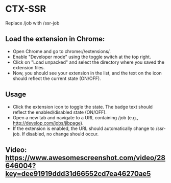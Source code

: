 # CTX-SSR
Replace /job with /ssr-job

## Load the extension in Chrome:
- Open Chrome and go to chrome://extensions/.
- Enable "Developer mode" using the toggle switch at the top right.
- Click on "Load unpacked" and select the directory where you saved the extension files.
- Now, you should see your extension in the list, and the text on the icon should reflect the current state (ON/OFF).

## Usage
- Click the extension icon to toggle the state. The badge text should reflect the enabled/disabled state (ON/OFF).
- Open a new tab and navigate to a URL containing /job (e.g., http://develop.com/jobs/jibpage).
- If the extension is enabled, the URL should automatically change to /ssr-job. If disabled, no change should occur.

## Video: https://www.awesomescreenshot.com/video/28646004?key=dee91919ddd31d66552cd7ea46270ae5
